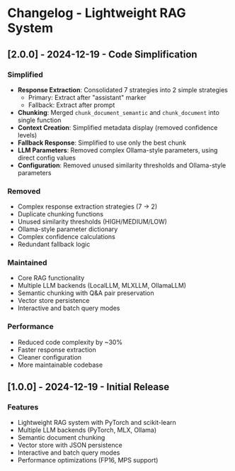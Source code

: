 # Changelog - Lightweight RAG System

## [2.0.0] - 2024-12-19 - Code Simplification

### Simplified
- **Response Extraction**: Consolidated 7 strategies into 2 simple strategies
  - Primary: Extract after "assistant" marker
  - Fallback: Extract after prompt
- **Chunking**: Merged `chunk_document_semantic` and `chunk_document` into single function
- **Context Creation**: Simplified metadata display (removed confidence levels)
- **Fallback Response**: Simplified to use only the best chunk
- **LLM Parameters**: Removed complex Ollama-style parameters, using direct config values
- **Configuration**: Removed unused similarity thresholds and Ollama-style parameters

### Removed
- Complex response extraction strategies (7 → 2)
- Duplicate chunking functions
- Unused similarity thresholds (HIGH/MEDIUM/LOW)
- Ollama-style parameter dictionary
- Complex confidence calculations
- Redundant fallback logic

### Maintained
- Core RAG functionality
- Multiple LLM backends (LocalLLM, MLXLLM, OllamaLLM)
- Semantic chunking with Q&A pair preservation
- Vector store persistence
- Interactive and batch query modes

### Performance
- Reduced code complexity by ~30%
- Faster response extraction
- Cleaner configuration
- More maintainable codebase

## [1.0.0] - 2024-12-19 - Initial Release

### Features
- Lightweight RAG system with PyTorch and scikit-learn
- Multiple LLM backends (PyTorch, MLX, Ollama)
- Semantic document chunking
- Vector store with JSON persistence
- Interactive and batch query modes
- Performance optimizations (FP16, MPS support)
